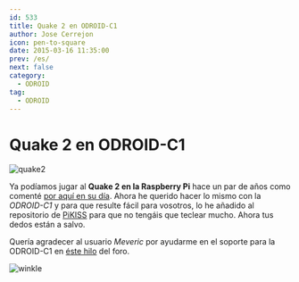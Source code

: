 ```yaml
---
id: 533
title: Quake 2 en ODROID-C1
author: Jose Cerrejon
icon: pen-to-square
date: 2015-03-16 11:35:00
prev: /es/
next: false
category:
  - ODROID
tag:
  - ODROID
---
```


# Quake 2 en ODROID-C1

![quake2](/images/2013/09/quake2.jpg)

Ya podíamos jugar al **Quake 2 en la Raspberry Pi** hace un par de años como comenté [por aquí en su día](/post.php?id=259). Ahora he querido hacer lo mismo con la *ODROID-C1* y para que resulte fácil para vosotros, lo he añadido al repositorio de [PiKISS](https://github.com/jmcerrejon/PiKISS/blob/dc9c450b5fe88affc70196b1ec0f5b14c520f3bb/scripts/games/quake.sh) para que no tengáis que teclear mucho. Ahora tus dedos están a salvo.

Quería agradecer al usuario *Meveric* por ayudarme en el soporte para la ODROID-C1 en [éste hilo](http://forum.odroid.com/viewtopic.php?f=91&t=6471&p=80266#p80266) del foro.

![winkle](/css/sm/winking.png)